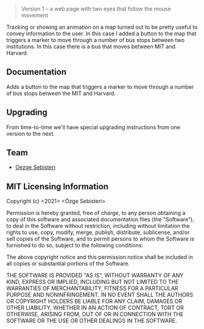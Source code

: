 > Version 1 – a web page with two eyes that follow the mouse movement

Tracking or showing an animation on a map turned out to be pretty useful to convey information to the user. In this case I added a button to the map that triggers a marker to move through a number of bus stops between two institutions. In this case there is a bus that moves between MIT and Harvard.

## Documentation

Adds a button to the map that triggers a marker to move through a number of bus stops between the MIT and Harvard.

## Upgrading

From time-to-time we'll have special upgrading instructions from one version to the next.

## Team
* [Oezge Sebisteri](https://github.com/17-100)

## MIT Licensing Information

Copyright (c) <2021> <Özge Sebisteri>

Permission is hereby granted, free of charge, to any person obtaining a copy
of this software and associated documentation files (the "Software"), to deal
in the Software without restriction, including without limitation the rights
to use, copy, modify, merge, publish, distribute, sublicense, and/or sell
copies of the Software, and to permit persons to whom the Software is
furnished to do so, subject to the following conditions:

The above copyright notice and this permission notice shall be included in all
copies or substantial portions of the Software.

THE SOFTWARE IS PROVIDED "AS IS", WITHOUT WARRANTY OF ANY KIND, EXPRESS OR
IMPLIED, INCLUDING BUT NOT LIMITED TO THE WARRANTIES OF MERCHANTABILITY,
FITNESS FOR A PARTICULAR PURPOSE AND NONINFRINGEMENT. IN NO EVENT SHALL THE
AUTHORS OR COPYRIGHT HOLDERS BE LIABLE FOR ANY CLAIM, DAMAGES OR OTHER
LIABILITY, WHETHER IN AN ACTION OF CONTRACT, TORT OR OTHERWISE, ARISING FROM,
OUT OF OR IN CONNECTION WITH THE SOFTWARE OR THE USE OR OTHER DEALINGS IN THE
SOFTWARE.

